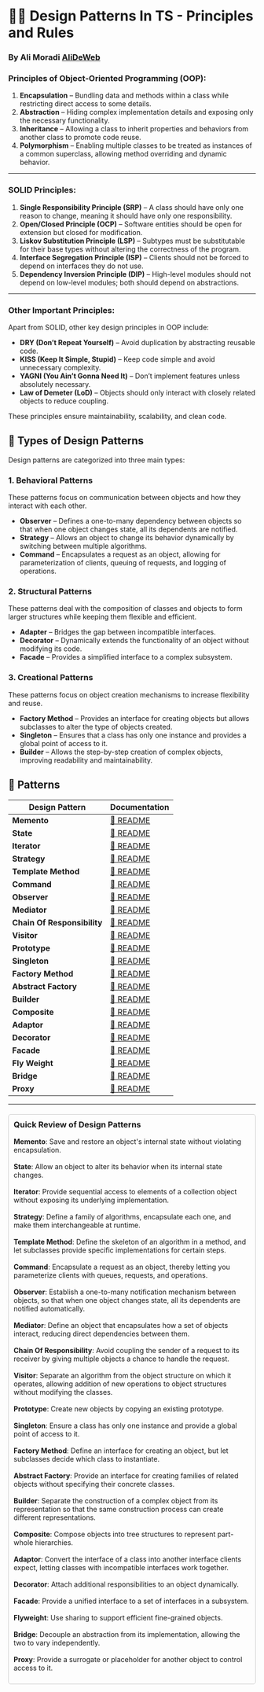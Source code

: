 # 🐦‍🔥 Design Patterns In TS - Principles and Rules

### By Ali Moradi [AliDeWeb](https://github.com/AliDeWeb)

### Principles of Object-Oriented Programming (OOP):

1. **Encapsulation** – Bundling data and methods within a class while restricting direct access to some details.
2. **Abstraction** – Hiding complex implementation details and exposing only the necessary functionality.
3. **Inheritance** – Allowing a class to inherit properties and behaviors from another class to promote code reuse.
4. **Polymorphism** – Enabling multiple classes to be treated as instances of a common superclass, allowing method
   overriding and dynamic behavior.

-----

### **SOLID Principles:**

1. **Single Responsibility Principle (SRP)** – A class should have only one reason to change, meaning it should have
   only one responsibility.
2. **Open/Closed Principle (OCP)** – Software entities should be open for extension but closed for modification.
3. **Liskov Substitution Principle (LSP)** – Subtypes must be substitutable for their base types without altering the
   correctness of the program.
4. **Interface Segregation Principle (ISP)** – Clients should not be forced to depend on interfaces they do not use.
5. **Dependency Inversion Principle (DIP)** – High-level modules should not depend on low-level modules; both should
   depend on abstractions.

-----

### **Other Important Principles:**

Apart from SOLID, other key design principles in OOP include:

- **DRY (Don’t Repeat Yourself)** – Avoid duplication by abstracting reusable code.
- **KISS (Keep It Simple, Stupid)** – Keep code simple and avoid unnecessary complexity.
- **YAGNI (You Ain’t Gonna Need It)** – Don’t implement features unless absolutely necessary.
- **Law of Demeter (LoD)** – Objects should only interact with closely related objects to reduce coupling.

These principles ensure maintainability, scalability, and clean code.

## 📂 Types of Design Patterns

Design patterns are categorized into three main types:

### **1. Behavioral Patterns**

These patterns focus on communication between objects and how they interact with each other.

- **Observer** – Defines a one-to-many dependency between objects so that when one object changes state, all its
  dependents are notified.
- **Strategy** – Allows an object to change its behavior dynamically by switching between multiple algorithms.
- **Command** – Encapsulates a request as an object, allowing for parameterization of clients, queuing of requests, and
  logging of operations.

### **2. Structural Patterns**

These patterns deal with the composition of classes and objects to form larger structures while keeping them flexible
and efficient.

- **Adapter** – Bridges the gap between incompatible interfaces.
- **Decorator** – Dynamically extends the functionality of an object without modifying its code.
- **Facade** – Provides a simplified interface to a complex subsystem.

### **3. Creational Patterns**

These patterns focus on object creation mechanisms to increase flexibility and reuse.

- **Factory Method** – Provides an interface for creating objects but allows subclasses to alter the type of objects
  created.
- **Singleton** – Ensures that a class has only one instance and provides a global point of access to it.
- **Builder** – Allows the step-by-step creation of complex objects, improving readability and maintainability.

## 📂 Patterns

| Design Pattern              | Documentation                                                                                                                                       |
|-----------------------------|-----------------------------------------------------------------------------------------------------------------------------------------------------|
| **Memento**                 | [📜 README](https://www.google.com/url?sa=E&source=gmail&q=https://www.google.com/url?sa=E%26source=gmail%26q=01_Memento/README.md)                 |
| **State**                   | [📜 README](https://www.google.com/url?sa=E&source=gmail&q=https://www.google.com/url?sa=E%26source=gmail%26q=02_State/README.md)                   |
| **Iterator**                | [📜 README](https://www.google.com/url?sa=E&source=gmail&q=https://www.google.com/url?sa=E%26source=gmail%26q=03_Iterator/README.md)                |
| **Strategy**                | [📜 README](https://www.google.com/url?sa=E&source=gmail&q=https://www.google.com/url?sa=E%26source=gmail%26q=04_Strategy/README.md)                |
| **Template Method**         | [📜 README](https://www.google.com/url?sa=E&source=gmail&q=https://www.google.com/url?sa=E%26source=gmail%26q=05_Template_Method/README.md)         |
| **Command**                 | [📜 README](https://www.google.com/url?sa=E&source=gmail&q=https://www.google.com/url?sa=E%26source=gmail%26q=06_Command/README.md)                 |
| **Observer**                | [📜 README](https://www.google.com/url?sa=E&source=gmail&q=https://www.google.com/url?sa=E%26source=gmail%26q=07_Observer/README.md)                |
| **Mediator**                | [📜 README](https://www.google.com/url?sa=E&source=gmail&q=https://www.google.com/url?sa=E%26source=gmail%26q=08_Mediator/README.md)                |
| **Chain Of Responsibility** | [📜 README](https://www.google.com/url?sa=E&source=gmail&q=https://www.google.com/url?sa=E%26source=gmail%26q=09_Chain_Of_Responsibility/README.md) |
| **Visitor**                 | [📜 README](https://www.google.com/url?sa=E&source=gmail&q=https://www.google.com/url?sa=E%26source=gmail%26q=10_Visitor/README.md)                 |
| **Prototype**               | [📜 README](https://www.google.com/url?sa=E&source=gmail&q=https://www.google.com/url?sa=E%26source=gmail%26q=11_Prototype/README.md)               |
| **Singleton**               | [📜 README](https://www.google.com/url?sa=E&source=gmail&q=https://www.google.com/url?sa=E%26source=gmail%26q=12_Singleton/README.md)               |
| **Factory Method**          | [📜 README](https://www.google.com/url?sa=E&source=gmail&q=https://www.google.com/url?sa=E%26source=gmail%26q=13_Factory_Method/README.md)          |
| **Abstract Factory**        | [📜 README](https://www.google.com/url?sa=E&source=gmail&q=https://www.google.com/url?sa=E%26source=gmail%26q=14_Abstract_Factory/README.md)        |
| **Builder**                 | [📜 README](https://www.google.com/url?sa=E&source=gmail&q=https://www.google.com/url?sa=E%26source=gmail%26q=15_Builder/README.md)                 |
| **Composite**               | [📜 README](https://www.google.com/url?sa=E&source=gmail&q=https://www.google.com/url?sa=E%26source=gmail%26q=16_Composite/README.md)               |
| **Adaptor**                 | [📜 README](https://www.google.com/url?sa=E&source=gmail&q=https://www.google.com/url?sa=E%26source=gmail%26q=17_Adaptor/README.md)                 |
| **Decorator**               | [📜 README](https://www.google.com/url?sa=E&source=gmail&q=https://www.google.com/url?sa=E%26source=gmail%26q=18_Decorator/README.md)               |
| **Facade**                  | [📜 README](https://www.google.com/url?sa=E&source=gmail&q=https://www.google.com/url?sa=E%26source=gmail%26q=19_Facade/README.md)                  |
| **Fly Weight**              | [📜 README](https://www.google.com/url?sa=E&source=gmail&q=https://www.google.com/url?sa=E%26source=gmail%26q=20_Fly_Weight/README.md)              |
| **Bridge**                  | [📜 README](https://www.google.com/url?sa=E&source=gmail&q=https://www.google.com/url?sa=E%26source=gmail%26q=21_Bridge/README.md)                  |
| **Proxy**                   | [📜 README](https://www.google.com/url?sa=E&source=gmail&q=https://www.google.com/url?sa=E%26source=gmail%26q=22_Proxy/README.md)                   |

-----

<div style="border: 1px solid #ccc; padding: 10px; margin-top: 20px; border-radius: 5px;">
    <h3 style="margin-top: 0;">Quick Review of Design Patterns</h3>
    <ul style="list-style: none; padding-left: 0;">
        <li><strong>Memento</strong>:  Save and restore an object's internal state without violating encapsulation.</li><br>
        <li><strong>State</strong>: Allow an object to alter its behavior when its internal state changes.</li><br>
        <li><strong>Iterator</strong>: Provide sequential access to elements of a collection object without exposing its underlying implementation.</li><br>
        <li><strong>Strategy</strong>: Define a family of algorithms, encapsulate each one, and make them interchangeable at runtime.</li><br>
        <li><strong>Template Method</strong>: Define the skeleton of an algorithm in a method, and let subclasses provide specific implementations for certain steps.</li><br>
        <li><strong>Command</strong>: Encapsulate a request as an object, thereby letting you parameterize clients with queues, requests, and operations.</li><br>
        <li><strong>Observer</strong>: Establish a one-to-many notification mechanism between objects, so that when one object changes state, all its dependents are notified automatically.</li><br>
        <li><strong>Mediator</strong>: Define an object that encapsulates how a set of objects interact, reducing direct dependencies between them.</li><br>
        <li><strong>Chain Of Responsibility</strong>: Avoid coupling the sender of a request to its receiver by giving multiple objects a chance to handle the request.</li><br>
        <li><strong>Visitor</strong>: Separate an algorithm from the object structure on which it operates, allowing addition of new operations to object structures without modifying the classes.</li><br>
        <li><strong>Prototype</strong>: Create new objects by copying an existing prototype.</li><br>
        <li><strong>Singleton</strong>: Ensure a class has only one instance and provide a global point of access to it.</li><br>
        <li><strong>Factory Method</strong>: Define an interface for creating an object, but let subclasses decide which class to instantiate.</li><br>
        <li><strong>Abstract Factory</strong>: Provide an interface for creating families of related objects without specifying their concrete classes.</li><br>
        <li><strong>Builder</strong>: Separate the construction of a complex object from its representation so that the same construction process can create different representations.</li><br>
        <li><strong>Composite</strong>: Compose objects into tree structures to represent part-whole hierarchies.</li><br>
        <li><strong>Adaptor</strong>: Convert the interface of a class into another interface clients expect, letting classes with incompatible interfaces work together.</li><br>
        <li><strong>Decorator</strong>: Attach additional responsibilities to an object dynamically.</li><br>
        <li><strong>Facade</strong>: Provide a unified interface to a set of interfaces in a subsystem.</li><br>
        <li><strong>Flyweight</strong>: Use sharing to support efficient fine-grained objects.</li><br>
        <li><strong>Bridge</strong>: Decouple an abstraction from its implementation, allowing the two to vary independently.</li><br>
        <li><strong>Proxy</strong>: Provide a surrogate or placeholder for another object to control access to it.</li>
    </ul>
</div>


